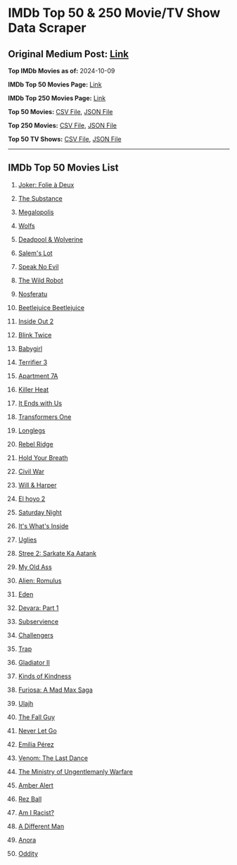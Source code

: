 # IMDb Top 50 & 250 Movie/TV Show Data Scraper

## Original Medium Post: [Link](https://medium.com/@nishantsahoo/which-movie-should-i-watch-5c83a3c0f5b1)

**Top IMDb Movies as of:** 2024-10-09

**IMDb Top 50 Movies Page:** [Link](https://www.imdb.com/search/title/?title_type=feature&release_date=2024-01-01,2024-12-31)

**IMDb Top 250 Movies Page:** [Link](https://www.imdb.com/chart/top/)

**Top 50 Movies:** [CSV File](/data/top50/movies.csv), [JSON File](/data/top50/movies.json)

**Top 250 Movies:** [CSV File](/data/top250/movies.csv), [JSON File](/data/top250/movies.json)

**Top 50 TV Shows:** [CSV File](/data/top50/shows.csv), [JSON File](/data/top50/shows.json)

---

## IMDb Top 50 Movies List

1. [Joker: Folie à Deux](https://www.imdb.com/title/tt11315808/)

2. [The Substance](https://www.imdb.com/title/tt17526714/)

3. [Megalopolis](https://www.imdb.com/title/tt10128846/)

4. [Wolfs](https://www.imdb.com/title/tt14257582/)

5. [Deadpool & Wolverine](https://www.imdb.com/title/tt6263850/)

6. [Salem's Lot](https://www.imdb.com/title/tt10245072/)

7. [Speak No Evil](https://www.imdb.com/title/tt27534307/)

8. [The Wild Robot](https://www.imdb.com/title/tt29623480/)

9. [Nosferatu](https://www.imdb.com/title/tt5040012/)

10. [Beetlejuice Beetlejuice](https://www.imdb.com/title/tt2049403/)

11. [Inside Out 2](https://www.imdb.com/title/tt22022452/)

12. [Blink Twice](https://www.imdb.com/title/tt14858658/)

13. [Babygirl](https://www.imdb.com/title/tt30057084/)

14. [Terrifier 3](https://www.imdb.com/title/tt27911000/)

15. [Apartment 7A](https://www.imdb.com/title/tt14371860/)

16. [Killer Heat](https://www.imdb.com/title/tt27419292/)

17. [It Ends with Us](https://www.imdb.com/title/tt10655524/)

18. [Transformers One](https://www.imdb.com/title/tt8864596/)

19. [Longlegs](https://www.imdb.com/title/tt23468450/)

20. [Rebel Ridge](https://www.imdb.com/title/tt11301886/)

21. [Hold Your Breath](https://www.imdb.com/title/tt12573480/)

22. [Civil War](https://www.imdb.com/title/tt17279496/)

23. [Will & Harper](https://www.imdb.com/title/tt30321133/)

24. [El hoyo 2](https://www.imdb.com/title/tt27729779/)

25. [Saturday Night](https://www.imdb.com/title/tt27657135/)

26. [It's What's Inside](https://www.imdb.com/title/tt14577874/)

27. [Uglies](https://www.imdb.com/title/tt13186604/)

28. [Stree 2: Sarkate Ka Aatank](https://www.imdb.com/title/tt27510174/)

29. [My Old Ass](https://www.imdb.com/title/tt18559464/)

30. [Alien: Romulus](https://www.imdb.com/title/tt18412256/)

31. [Eden](https://www.imdb.com/title/tt23149780/)

32. [Devara: Part 1](https://www.imdb.com/title/tt11821912/)

33. [Subservience](https://www.imdb.com/title/tt24871974/)

34. [Challengers](https://www.imdb.com/title/tt16426418/)

35. [Trap](https://www.imdb.com/title/tt26753003/)

36. [Gladiator II](https://www.imdb.com/title/tt9218128/)

37. [Kinds of Kindness](https://www.imdb.com/title/tt22408160/)

38. [Furiosa: A Mad Max Saga](https://www.imdb.com/title/tt12037194/)

39. [Ulajh](https://www.imdb.com/title/tt19838634/)

40. [The Fall Guy](https://www.imdb.com/title/tt1684562/)

41. [Never Let Go](https://www.imdb.com/title/tt14415204/)

42. [Emilia Pérez](https://www.imdb.com/title/tt20221436/)

43. [Venom: The Last Dance](https://www.imdb.com/title/tt16366836/)

44. [The Ministry of Ungentlemanly Warfare](https://www.imdb.com/title/tt5177120/)

45. [Amber Alert](https://www.imdb.com/title/tt31450182/)

46. [Rez Ball](https://www.imdb.com/title/tt15181360/)

47. [Am I Racist?](https://www.imdb.com/title/tt33034103/)

48. [A Different Man](https://www.imdb.com/title/tt21097228/)

49. [Anora](https://www.imdb.com/title/tt28607951/)

50. [Oddity](https://www.imdb.com/title/tt26470109/)
